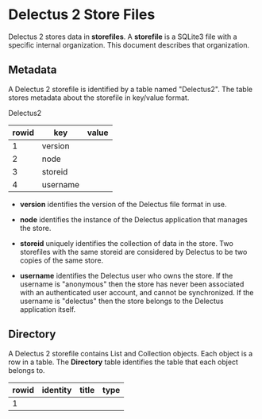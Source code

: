 # Delectus 2 Store Files

Delectus 2 stores data in **storefiles**. A **storefile** is a SQLite3
file with a specific internal organization. This document describes
that organization.

## Metadata

A Delectus 2 storefile is identified by a table named "Delectus2". The
table stores metadata about the storefile in key/value format.

Delectus2

| rowid | key              | value                       |
| ----- | ---------------- | --------------------------- |
|     1 | version          | <semantic version string>   |
|     2 | node             | <delectus identity string>  |
|     3 | storeid          | <delectus identity string>  |
|     4 | username         | <user account ID>           |

- **version** identifies the version of the Delectus file format in
    use.

- **node** identifies the instance of the Delectus application that
    manages the store.

- **storeid** uniquely identifies the collection of data in the
    store. Two storefiles with the same storeid are considered by
    Delectus to be two copies of the same store.

- **username** identifies the Delectus user who owns the store. If the
    username is "anonymous" then the store has never been associated
    with an authenticated user account, and cannot be synchronized. If
    the username is "delectus" then the store belongs to the Delectus
    application itself.

## Directory

A Delectus 2 storefile contains List and Collection objects. Each
object is a row in a table. The **Directory** table identifies the
table that each object belongs to.

| rowid | identity                    | title          | type          |
| ----- | --------------------------- | -------------- | ------------- |
|     1 | <delectus identity string>  | <title string> | <object type> |
|   ... |                         ... |            ... |           ... |

- **identity** is a Delectus identity string that identifies the object.

- **title** is a text string assigned by the user to name the object.

- **type** is either "List" or "Collection".

## Lists

If the type of an object is "List", then it is represented by two
tables:

- the **object table** is a table whose name is the object's identity
  string. For example, if the List object's identity string is
  "DEAD6F2320071B319CFDC61F1A488B74", then that is also the name of
  the table that contains the List object.

- the **metadata table** is a table whose name is "<identity string>
  metadata". For example, if the List object's identity string is
  "DEAD6F2320071B319CFDC61F1A488B74", then the metadata table's name
  is "DEAD6F2320071B319CFDC61F1A488B74 metadata".

The **object table** contains the members of the List, one in each row
of the table, in a format like this:

| rowid | deleted? | Item | ... |
| ----- | -------- | ---- | --- |
|     1 | <0 or 1> |  ... | ... |
|   ... |      ... |  ... | ... |

In an object table, the columns "rowid" and "deleted?" are always
present. The "Item" column is created with type "string" when the List
(and the table that represents it) is created. The user may rename the
"Item" column, change its type, or mark it deleted.

The user may also add more columns, give them any name that obeys
SQLite's rules for naming columns, or mark any of them deleted.

The **metadata table** contains descriptions of the Lists' columns, in
the following format:

| rowid | column         | order          | type          | deleted? |
| ----- | -------------- | -------------- | ------------- | -------- |
|     1 | <label string> | <order number> | <value type>  | <0 or 1> |
|   ... |            ... |            ... |           ... |      ... |

## Collections

If the type of an object is "Collection" then it's represented by a
single **object table**. Like a List's object table, the Collection's
object table is named by the Collection's identity string. For
example, if a Collection's identity string is
"DEAD73286D9D1CB39C422F9C89996EB1" then that is also the name of its
object table.

Collection object tables all have the same format:

| rowid | deleted? | identity                    | title          | type          |
| ----- | -------- | --------------------------- | -------------- | ------------- |
|     1 | <0 or 1> | <delectus identity string>  | <title string> | <object type> |
|   ... |      ... |                         ... |            ... |           ... |

## Changes

The history of changes to a storefile is recorded in a table named
**Changelog**. Each element recorded in the Changelog is a **change
message**.

| rowid   | timestamp         | message          | 
| -----   | ----------------- | ---------------- |
|     1   | <ISO 8601 string> | <change message> |
|   ...   |               ... |              ... |


